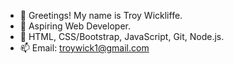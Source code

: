 - 👋 Greetings! My name is Troy Wickliffe.
- 👀 Aspiring Web Developer.
- 🌱 HTML, CSS/Bootstrap, JavaScript, Git, Node.js.
- 📫 Email: troywick1@gmail.com

<!---
troywickliffe/troywickliffe is a ✨ special ✨ repository because its `README.md` (this file) appears on your GitHub profile.
You can click the Preview link to take a look at your changes.
--->
